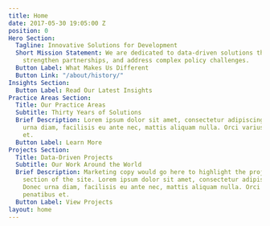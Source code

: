 ```yaml
---
title: Home
date: 2017-05-30 19:05:00 Z
position: 0
Hero Section:
  Tagline: Innovative Solutions for Development
  Short Mission Statement: We are dedicated to data-driven solutions that build capacity,
    strengthen partnerships, and address complex policy challenges.
  Button Label: What Makes Us Different
  Button Link: "/about/history/"
Insights Section:
  Button Label: Read Our Latest Insights
Practice Areas Section:
  Title: Our Practice Areas
  Subtitle: Thirty Years of Solutions
  Brief Description: Lorem ipsum dolor sit amet, consectetur adipiscing elit. Donec
    urna diam, facilisis eu ante nec, mattis aliquam nulla. Orci varius natoque penatibus
    et.
  Button Label: Learn More
Projects Section:
  Title: Data-Driven Projects
  Subtitle: Our Work Around the World
  Brief Description: Marketing copy would go here to highlight the project data-base
    section of the site. Lorem ipsum dolor sit amet, consectetur adipiscing elit.
    Donec urna diam, facilisis eu ante nec, mattis aliquam nulla. Orci varius natoque
    penatibus et.
  Button Label: View Projects
layout: home
---
```


